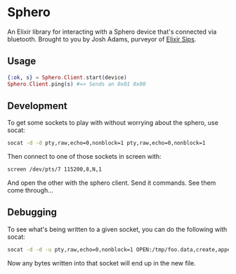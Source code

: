 # Sphero

An Elixir library for interacting with a Sphero device that's connected via bluetooth.  Brought to you by Josh Adams, purveyor of [Elixir Sips](http://elixirsips.com).

## Usage

```elixir
{:ok, s} = Sphero.Client.start(device)
Sphero.Client.ping(s) #=> Sends an 0x01 0x00
```

## Development

To get some sockets to play with without worrying about the sphero, use socat:

```sh
socat -d -d pty,raw,echo=0,nonblock=1 pty,raw,echo=0,nonblock=1
```

Then connect to one of those sockets in screen with:

```sh
screen /dev/pts/7 115200,8,N,1
```

And open the other with the sphero client.  Send it commands.  See them come
through...

## Debugging

To see what's being written to a given socket, you can do the following with
socat:

```sh
socat -d -d -u pty,raw,echo=0,nonblock=1 OPEN:/tmp/foo.data,create,append    
```

Now any bytes written into that socket will end up in the new file.
